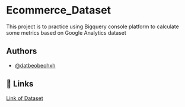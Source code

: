 # Ecommerce_Dataset

 This project is to practice using Bigquery console platform to calculate some metrics based on Google Analytics dataset

## Authors

- [@datbeobeohxh](https://github.com/datbeobeohxh)
## 🔗 Links
[Link of Dataset](https://console.cloud.google.com/bigquery?project=ecommerce-357701&ws=!1m5!1m4!4m3!1sbigquery-public-data!2sgoogle_analytics_sample!3sga_sessions_20170801)

